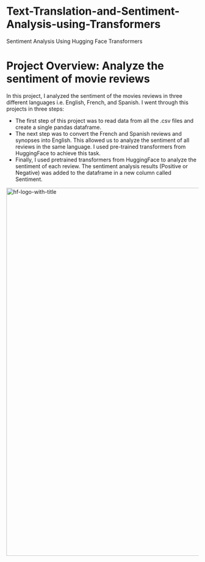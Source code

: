 # Text-Translation-and-Sentiment-Analysis-using-Transformers
Sentiment Analysis Using Hugging Face Transformers

# Project Overview: Analyze the sentiment of movie reviews
In this project, I analyzed the sentiment of the movies reviews in three different languages i.e. English, French, and Spanish. I went through this projects in three steps:


 - The first step of this project was to read data from all the .csv files and create a single pandas dataframe. 
 - The next step was to convert the French and Spanish reviews and synopses into English. This allowed us to analyze the sentiment of all reviews in the same language. I used pre-trained transformers from HuggingFace to achieve this task.
 - Finally, I used pretrained transformers from HuggingFace to analyze the sentiment of each review. The sentiment analysis results (Positive or Negative) was added to the dataframe in a new column called Sentiment.



<img width="963" alt="hf-logo-with-title" src="https://github.com/hamidghasemi69/Text-Translation-and-Sentiment-Analysis-using-Transformers/assets/22797186/e52a970c-9b7c-4a93-ba2a-0d575d3492b3">
